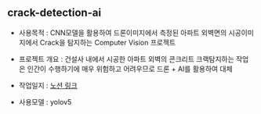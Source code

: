 ## crack-detection-ai

- 사용목적 : CNN모델을 활용하여 드론이미지에서 측정된 아파트 외벽면의 시공이미지에서 Crack을 탐지하는 Computer Vision 프로젝트

- 프로젝트 개요 : 건설사 내에서 시공한 아파트 외벽의 콘크리트 크랙탐지하는 작업은 인간이 수행하기에 매우 위험하고 어려우므로 드론 + AI를 활용하여 대체

- 작업일지 : [노션 링크](https://painted-notify-2cc.notion.site/2404_Crack_Detection-f0c05c933f1048d28ae1dca9966d5e22?pvs=4)

- 사용모델 : yolov5
